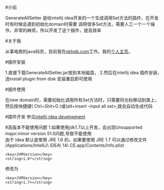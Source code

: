 ﻿
#介绍

GenerateAllSetter 是给intellij idea开发的一个生成调用Set方法的插件，在开发时有时候会遇到初始化domain时需要
调用很多Set方法，需要人工一个一个操作，非常的麻烦，所以开发了这个插件，提高效率



#关于我

从事电商的java码农，目前我在[okhqb.com](http://www.okhqb.com)工作。我的[个人主页](http://www.okhjp.com/)。

#插件安装

1.直接下载GenerateAllSetter.jar放到本地磁盘，
2.然后在intellij idea 插件安装，选install plugin from disk 安装重启即可使用

#插件使用

在new domain时，需要初始化调用所有Set方法时，只需要将光标移动到类上，
然后按快捷键( Ctrl+Shit+G )或(alt+insert -input all set>,就会自动生成代码

#插件开发
参见[intellij idea development](http://confluence.jetbrains.com/display/IDEADEV/Getting+Started+with+Plugin+Development#GettingStartedwithPluginDevelopment-anchor5)

#高版本不能使用问题
1.如果使用jdk1.7以上开发，会出现Unsupported major.minor version 51.0问题,导致不能使用<br />
由于 Idea 默认是使用 JRE 1.6 的，如果要使用 JRE 1.7 可以通过修改文件 /Applications/IntelliJ\ IDEA\ 14\ CE.app/Contents/Info.plist<br />
<pre><code class="language-xml" data-lang="xml"><span class="nt">&lt;key&gt;</span>JVMVersion<span class="nt">&lt;/key&gt;</span>
<span class="nt">&lt;string&gt;</span>1.6*<span class="nt">&lt;/string&gt;</span>
</code></pre>
修改为<br />
<pre><code class="language-xml" data-lang="xml"><span class="nt">&lt;key&gt;</span>JVMVersion<span class="nt">&lt;/key&gt;</span>
<span class="nt">&lt;string&gt;</span>1.7+<span class="nt">&lt;/string&gt;</span>
</code></pre>
